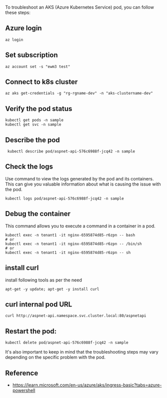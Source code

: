 To troubleshoot an AKS (Azure Kubernetes Service) pod, you can follow these steps:

## Azure login

```
az login
```

## Set subscription
```
az account set -s "ewm3 test"
```
## Connect to k8s cluster

```
az aks get-credentials -g "rg-rgname-dev" -n "aks-clustername-dev"
```

## Verify the pod status

```
kubectl get pods -n sample
kubectl get svc -n sample
```

## Describe the pod

```
 kubectl describe pod/aspnet-api-576c6988f-jcq42 -n sample
```

## Check the logs

Use command to view the logs generated by the pod and its containers. This can give you valuable information about what is causing the issue with the pod.

```
kubectl logs pod/aspnet-api-576c6988f-jcq42 -n sample
```

## Debug the container

This command allows you to execute a command in a container in a pod.

```
kubectl exec -n tenant1 -it nginx-6595874d85-r6zpn -- bash
# or
kubectl exec -n tenant1 -it nginx-6595874d85-r6zpn -- /bin/sh
# or
kubectl exec -n tenant1 -it nginx-6595874d85-r6zpn -- sh
```
## install curl

install following tools as per the need
```
apt-get -y update; apt-get -y install curl
```

## curl internal pod URL

```
curl http://aspnet-api.namespace.svc.cluster.local:80/aspnetapi
```

## Restart the pod:

```
kubectl delete pod/aspnet-api-576c6988f-jcq42 -n sample
```
<!--
## scale up or down

If the issue is related to resource constraints, you can scale up or down the replicas of the deployment using the kubectl scale command.

-->
It's also important to keep in mind that the troubleshooting steps may vary depending on the specific problem with the pod.

## Reference

- <https://learn.microsoft.com/en-us/azure/aks/ingress-basic?tabs=azure-powershell>